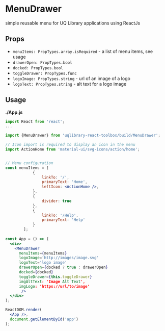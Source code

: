 # MenuDrawer

simple reusable menu for UQ Library applications using ReactJs

## Props
- `menuItems: PropTypes.array.isRequired` - a list of menu items, see usage
- `drawerOpen: PropTypes.bool`
- `docked: PropTypes.bool`
- `toggleDrawer: PropTypes.func`
- `logoImage: PropTypes.string` - url of an image of a logo
- `logoText: PropTypes.string` - alt text for a logo image
    
## Usage

**./App.js**
```jsx
import React from 'react';
...

import {MenuDrawer} from 'uqlibrary-react-toolbox/build/MenuDrawer';

// Icon import is required to display an icon in the menu
import ActionHome from 'material-ui/svg-icons/action/home';


// Menu configuration
const menuItems = [
            {
                linkTo: '/',
                primaryText: 'Home',
                leftIcon: <ActionHome />,
            },
            {
                divider: true
            },
            {
                linkTo: '/Help',
                primaryText: 'Help'
            }
        ];
        
const App = () => (
  <div>
    <MenuDrawer 
      menuItems={menuItems}
      logoImage='http://images/image.svg'
      logoText='logo image'
      drawerOpen={docked ? true : drawerOpen}
      docked={docked}
      toggleDrawer={this.toggleDrawer}
      imgAltText: 'Image Alt Text',
      imgLogo: 'https://url/to/image'
       />
  </div>
);

ReactDOM.render(
  <App />,
  document.getElementById('app')
);
```

